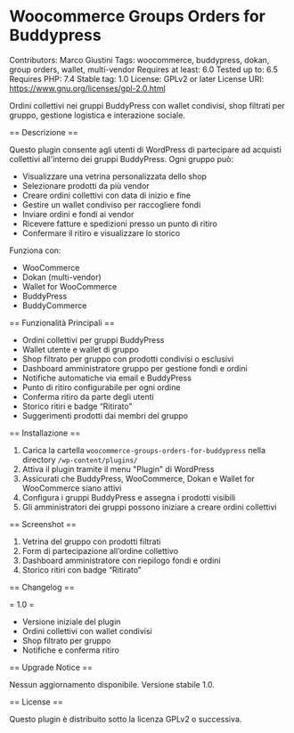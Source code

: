 # Woocommerce Groups Orders for Buddypress 
Contributors: Marco Giustini
Tags: woocommerce, buddypress, dokan, group orders, wallet, multi-vendor
Requires at least: 6.0
Tested up to: 6.5
Requires PHP: 7.4
Stable tag: 1.0
License: GPLv2 or later
License URI: https://www.gnu.org/licenses/gpl-2.0.html

Ordini collettivi nei gruppi BuddyPress con wallet condivisi, shop filtrati per gruppo, gestione logistica e interazione sociale.

== Descrizione ==

Questo plugin consente agli utenti di WordPress di partecipare ad acquisti collettivi all'interno dei gruppi BuddyPress. Ogni gruppo può:

- Visualizzare una vetrina personalizzata dello shop
- Selezionare prodotti da più vendor
- Creare ordini collettivi con data di inizio e fine
- Gestire un wallet condiviso per raccogliere fondi
- Inviare ordini e fondi ai vendor
- Ricevere fatture e spedizioni presso un punto di ritiro
- Confermare il ritiro e visualizzare lo storico

Funziona con:
- WooCommerce
- Dokan (multi-vendor)
- Wallet for WooCommerce
- BuddyPress
- BuddyCommerce

== Funzionalità Principali ==

* Ordini collettivi per gruppi BuddyPress
* Wallet utente e wallet di gruppo
* Shop filtrato per gruppo con prodotti condivisi o esclusivi
* Dashboard amministratore gruppo per gestione fondi e ordini
* Notifiche automatiche via email e BuddyPress
* Punto di ritiro configurabile per ogni ordine
* Conferma ritiro da parte degli utenti
* Storico ritiri e badge “Ritirato”
* Suggerimenti prodotti dai membri del gruppo

== Installazione ==

1. Carica la cartella `woocommerce-groups-orders-for-buddypress` nella directory `/wp-content/plugins/`
2. Attiva il plugin tramite il menu "Plugin" di WordPress
3. Assicurati che BuddyPress, WooCommerce, Dokan e Wallet for WooCommerce siano attivi
4. Configura i gruppi BuddyPress e assegna i prodotti visibili
5. Gli amministratori dei gruppi possono iniziare a creare ordini collettivi

== Screenshot ==

1. Vetrina del gruppo con prodotti filtrati
2. Form di partecipazione all’ordine collettivo
3. Dashboard amministratore con riepilogo fondi e ordini
4. Storico ritiri con badge “Ritirato”

== Changelog ==

= 1.0 =
* Versione iniziale del plugin
* Ordini collettivi con wallet condivisi
* Shop filtrato per gruppo
* Notifiche e conferma ritiro

== Upgrade Notice ==

Nessun aggiornamento disponibile. Versione stabile 1.0.

== License ==

Questo plugin è distribuito sotto la licenza GPLv2 o successiva.
